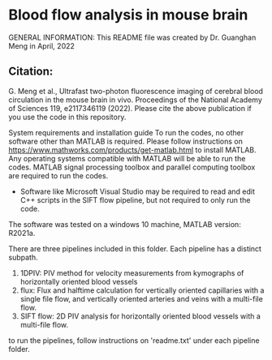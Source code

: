 # Blood flow analysis in mouse brain
GENERAL INFORMATION: This README file was created by Dr. Guanghan Meng in April, 2022
## Citation:  
G. Meng et al., Ultrafast two-photon fluorescence imaging of cerebral blood circulation in the mouse brain in vivo. 
Proceedings of the National Academy of Sciences 119, e2117346119 (2022).
Please cite the above publication if you use the code in this repository. 

System requirements and installation guide
To run the codes, no other software other than MATLAB is required. Please follow instructions on https://www.mathworks.com/products/get-matlab.html to install MATLAB. Any operating systems compatible with MATLAB will be able to run the codes. 
MATLAB signal processing toolbox and parallel computing toolbox are required to run the codes.
* Software like Microsoft Visual Studio may be required to read and edit C++ scripts in the SIFT flow pipeline, but not required to only run the code. 

The software was tested on a windows 10 machine, MATLAB version: R2021a. 

There are three pipelines included in this folder. Each pipeline has a distinct subpath. 
1. 1DPIV: PIV method for velocity measurements from kymographs of horizontally oriented blood vessels 
2. flux: Flux and halftime calculation for vertically oriented capillaries with a single file flow, and vertically oriented arteries and veins with a multi-file flow.  
3. SIFT flow: 2D PIV analysis for horizontally oriented blood vessels with a multi-file flow. 

to run the pipelines, follow instructions on 'readme.txt' under each pipeline folder. 
